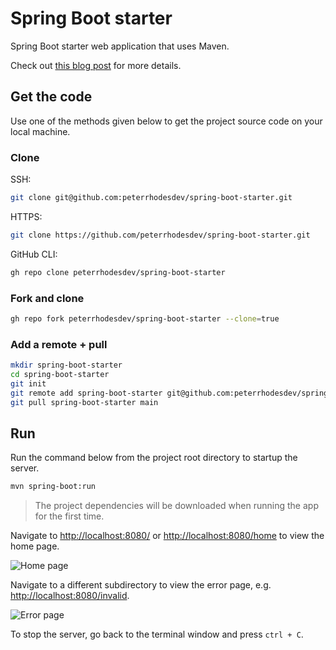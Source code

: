 # Spring Boot starter

Spring Boot starter web application that uses Maven.

Check out [this blog post](https://peterrhodes.dev/blog/post/spring-boot-getting-started) for more details.

## Get the code

Use one of the methods given below to get the project source code on your local machine.

### Clone

SSH:

```bash
git clone git@github.com:peterrhodesdev/spring-boot-starter.git
```

HTTPS:

```bash
git clone https://github.com/peterrhodesdev/spring-boot-starter.git
```

GitHub CLI:

```bash
gh repo clone peterrhodesdev/spring-boot-starter
```

### Fork and clone

```bash
gh repo fork peterrhodesdev/spring-boot-starter --clone=true
```

### Add a remote + pull

```bash
mkdir spring-boot-starter
cd spring-boot-starter
git init
git remote add spring-boot-starter git@github.com:peterrhodesdev/spring-boot-starter.git
git pull spring-boot-starter main
```

## Run

Run the command below from the project root directory to startup the server.

```bash
mvn spring-boot:run
```

> The project dependencies will be downloaded when running the app for the first time.

Navigate to <http://localhost:8080/> or <http://localhost:8080/home> to view the home page.

<img src="/assets/img/blog/post/spring-boot-getting-started/home.png" alt="Home page">

Navigate to a different subdirectory to view the error page, e.g. <http://localhost:8080/invalid>.

<img src="/assets/img/blog/post/spring-boot-getting-started/error.png" alt="Error page">

To stop the server, go back to the terminal window and press `ctrl + C`.
